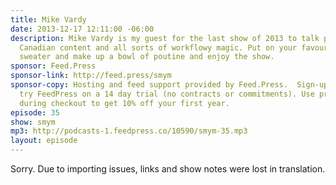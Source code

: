 ```yaml
---
title: Mike Vardy
date: 2013-12-17 12:11:00 -06:00
description: Mike Vardy is my guest for the last show of 2013 to talk podcasting (obviously),
  Canadian content and all sorts of workflowy magic. Put on your favourite holiday
  sweater and make up a bowl of poutine and enjoy the show.
sponsor: Feed.Press
sponsor-link: http://feed.press/smym
sponsor-copy: Hosting and feed support provided by Feed.Press.  Sign-up today and
  try FeedPress on a 14 day trial (no contracts or commitments). Use promo code "smym"
  during checkout to get 10% off your first year.
episode: 35
show: smym
mp3: http://podcasts-1.feedpress.co/10590/smym-35.mp3
layout: episode
---
```


Sorry. Due to importing issues, links and show notes were lost in translation.
